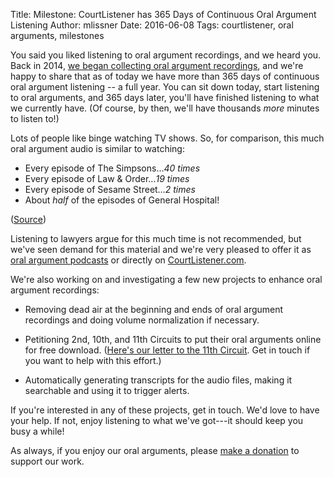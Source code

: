 Title: Milestone: CourtListener has 365 Days of Continuous Oral Argument Listening
Author: mlissner
Date: 2016-06-08
Tags: courtlistener, oral arguments, milestones


You said you liked listening to oral argument recordings, and we heard you. Back in 2014, [we began collecting oral argument recordings][1], and we're happy to share that as of today we have more than 365 days of continuous oral argument listening -- a full year. You can sit down today, start listening to oral arguments, and 365 days later, you'll have finished listening to what we currently have. (Of course, by then, we'll have thousands *more* minutes to listen to!)

Lots of people like binge watching TV shows. So, for comparison, this much oral argument audio is similar to watching:

 - Every episode of The Simpsons&hellip;*40 times*
 - Every episode of Law & Order&hellip;*19 times*
 - Every episode of Sesame Street&hellip;*2 times*
 - About *half* of the episodes of General Hospital!

<p class="small gray">(<a href="http://www.bingeclock.com/">Source</a>)</p>

Listening to lawyers argue for this much time is not recommended, but we've seen demand for this material and we're very pleased to offer it as [oral argument podcasts][pd] or directly on [CourtListener.com][cl].

We're also working on and investigating a few new projects to enhance oral argument recordings:

 - Removing dead air at the beginning and ends of oral argument recordings and doing volume normalization if necessary.

 - Petitioning 2nd, 10th, and 11th Circuits to put their oral arguments online for free download. ([Here's our letter to the 11th Circuit][ca11]. Get in touch if you want to help with this effort.)

 - Automatically generating transcripts for the audio files, making it searchable and using it to trigger alerts.

If you're interested in any of these projects, get in touch. We'd love to have your help. If not, enjoy listening to what we've got---it should keep you busy a while!

As always, if you enjoy our oral arguments, please [make a donation][d] to support our work.


[1]: {filename}/oral-arguments-on-courtlistener.md
[pd]: https://www.courtlistener.com/podcasts/
[cl]: https://www.courtlistener.com/
[ca11]: {filename}/pdf/letter-to-ca11-re-oral-arguments.pdf
[d]: {filename}/pages/donate.md
